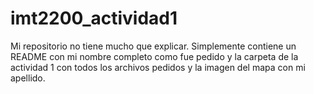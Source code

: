 # imt2200_actividad1
Mi repositorio no tiene mucho que explicar. Simplemente contiene un README con mi nombre completo como fue pedido y la carpeta de la actividad 1 con todos los archivos pedidos y la imagen del mapa con mi apellido.